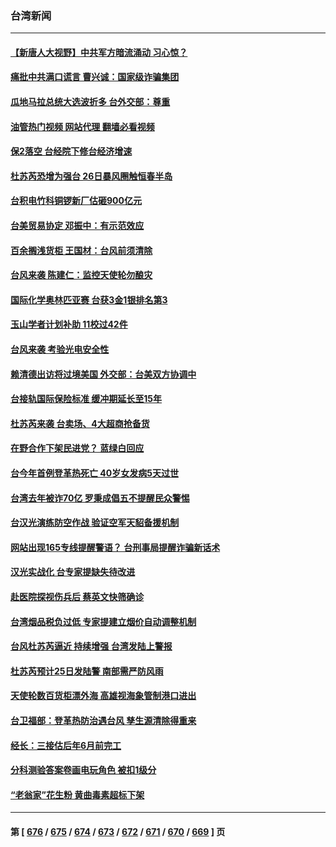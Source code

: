 ### 台湾新闻
---
#### [【新唐人大视野】中共军方暗流涌动 习心惊？](../../pages/ncid1349361/n14041767.md?07260445) 
#### [痛批中共满口谎言 曹兴诚：国家级诈骗集团](../../pages/ncid1349361/n14041640.md?07260445) 
#### [瓜地马拉总统大选波折多 台外交部：尊重](../../pages/ncid1349361/n14041639.md?07260445) 
#### [油管热门视频 网站代理 翻墙必看视频](http://138.2.39.72:81/youtube.html?epic-marker?07260445)
#### [保2落空 台经院下修台经济增速](../../pages/ncid1349361/n14041633.md?07260445) 
#### [杜苏芮恐增为强台 26日暴风圈触恒春半岛](../../pages/ncid1349361/n14041635.md?07260445) 
#### [台积电竹科铜锣新厂估砸900亿元](../../pages/ncid1349361/n14041631.md?07260445) 
#### [台美贸易协定 邓振中：有示范效应](../../pages/ncid1349361/n14041629.md?07260445) 
#### [百余搁浅货柜 王国材：台风前须清除](../../pages/ncid1349361/n14041647.md?07260445) 
#### [台风来袭 陈建仁：监控天使轮勿酿灾](../../pages/ncid1349361/n14041627.md?07260445) 
#### [国际化学奥林匹亚赛 台获3金1银排名第3](../../pages/ncid1349361/n14041645.md?07260445) 
#### [玉山学者计划补助 11校过42件](../../pages/ncid1349361/n14041644.md?07260445) 
#### [台风来袭 考验光电安全性](../../pages/ncid1349361/n14041625.md?07260445) 
#### [赖清德出访将过境美国 外交部：台美双方协调中](../../pages/ncid1349361/n14041656.md?07260445) 
#### [台接轨国际保险标准 缓冲期延长至15年](../../pages/ncid1349361/n14041624.md?07260445) 
#### [杜苏芮来袭 台卖场、4大超商抢备货](../../pages/ncid1349361/n14041652.md?07260445) 
#### [在野合作下架民进党？ 蓝绿白回应](../../pages/ncid1349361/n14041651.md?07260445) 
#### [台今年首例登革热死亡 40岁女发病5天过世](../../pages/ncid1349361/n14041654.md?07260445) 
#### [台湾去年被诈70亿 罗秉成倡五不提醒民众警惕](../../pages/ncid1349361/n14041592.md?07260445) 
#### [台汉光演练防空作战 验证空军天貂备援机制](../../pages/ncid1349361/n14041568.md?07260445) 
#### [网站出现165专线提醒警语？ 台刑事局提醒诈骗新话术](../../pages/ncid1349361/n14041564.md?07260445) 
#### [汉光实战化 台专家提缺失待改进](../../pages/ncid1349361/n14041562.md?07260445) 
#### [赴医院探视伤兵后 蔡英文快筛确诊](../../pages/ncid1349361/n14041549.md?07260445) 
#### [台湾烟品税负过低 专家提建立烟价自动调整机制](../../pages/ncid1349361/n14041551.md?07260445) 
#### [台风杜苏芮逼近 持续增强 台湾发陆上警报](../../pages/ncid1349361/n14041388.md?07260445) 
#### [杜苏芮预计25日发陆警 南部需严防风雨](../../pages/ncid1349361/n14040966.md?07260445) 
#### [天使轮数百货柜漂外海 高雄视海象管制港口进出](../../pages/ncid1349361/n14040979.md?07260445) 
#### [台卫福部：登革热防治遇台风 孳生源清除得重来](../../pages/ncid1349361/n14040971.md?07260445) 
#### [经长：三接估后年6月前完工](../../pages/ncid1349361/n14040962.md?07260445) 
#### [分科测验答案卷画电玩角色 被扣1级分](../../pages/ncid1349361/n14040974.md?07260445) 
#### [“老翁家”花生粉 黄曲毒素超标下架](../../pages/ncid1349361/n14040976.md?07260445) 

---
#### 第 [ [676](./676.md?07260445) / [675](./675.md?07260445) / [674](./674.md?07260445) / [673](./673.md?07260445) / [672](./672.md?07260445) / [671](./671.md?07260445) / [670](./670.md?07260445) / [669](./669.md?07260445) ] 页

